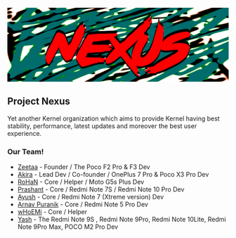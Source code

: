 ![nexus](https://github.com/projects-nexus/.github/blob/master/banner/nexus.png)
## Project Nexus
Yet another Kernel organization which aims to provide Kernel having best stability, performance, latest updates and moreover the best user experience.

### Our Team!

- [Zeetaa](https://github.com/NotZeetaa) - Founder / The Poco F2 Pro & F3 Dev
- [Akira](https://github.com/akirasupr) - Lead Dev / Co-founder / OnePlus 7 Pro & Poco X3 Pro Dev
- [RoHaN](https://github.com/reaPeR1010) - Core / Helper / Moto G5s Plus Dev
- [Prashant](https://github.com/ImPrashantt) - Core / Redmi Note 7S / Redmi Note 10 Pro Dev
- [Ayush](https://github.com/ImSpiDy) - Core / Redmi Note 7 (Xtreme version) Dev
- [Arnav Puranik](https://github.com/arnavpuranik) - Core / Redmi Note 5 Pro Dev
- [wHoEMi](https://github.com/wHo-EM-i) - Core / Helper
- [Yash](https://github.com/ayash92) - The Redmi Note 9S , Redmi Note 9Pro, Redmi Note 10Lite, Redmi Note 9Pro Max, POCO M2 Pro Dev
